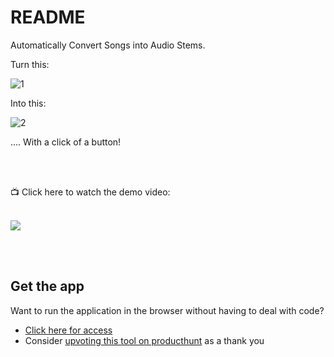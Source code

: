 # README

Automatically Convert Songs into Audio Stems.

Turn this:

![1](https://github.com/user-attachments/assets/26bd6a33-27d0-4761-8252-c27563b15f7a)


Into this:

![2](https://github.com/user-attachments/assets/e6d93dc6-af46-46fa-86b9-c808aa0fab4a)


.... With a click of a button!

<br><br>

📺 Click here to watch the demo video:

<br>

<a href="https://www.youtube.com/watch?v=PTGgfzDtPhg">
<div>
<img src="https://img.youtube.com/vi/PTGgfzDtPhg/maxresdefault.jpg">
</div>
</a>

<br><br>

## Get the app

Want to run the application in the browser without having to deal with code?

- [Click here for access](https://serp.ly/@serpai/stuff/ai-audio-stemmer)
- Consider [upvoting this tool on producthunt](https://serp.ly/ph/ai-audio-stemmer) as a thank you
